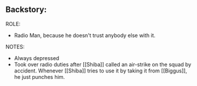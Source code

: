 ## Backstory:
ROLE:
- Radio Man, because he doesn't trust anybody else with it.

NOTES: 
- Always depressed
- Took over radio duties after [[Shiba]] called an air-strike on the squad by accident. Whenever [[Shiba]] tries to use it by taking it from [[Biggus]], he just punches him.